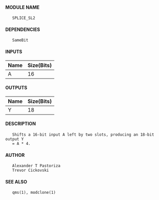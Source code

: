 #### MODULE NAME
       SPLICE_SL2

#### DEPENDENCIES
       SameBit

#### INPUTS
Name | Size(Bits) 
-----|------------
A   |     16     

#### OUTPUTS
Name | Size(Bits)
-----|------------
Y   |     18     

#### DESCRIPTION
       Shifts a 16-bit input A left by two slots, producing an 18-bit output Y
       = A * 4.

#### AUTHOR
       Alexander T Pastoriza
       Trevor Cickovski

#### SEE ALSO
       qms(1), modclone(1)
